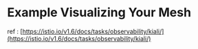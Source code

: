 # Example Visualizing Your Mesh

ref : [https://istio.io/v1.6/docs/tasks/observability/kiali/](https://istio.io/v1.6/docs/tasks/observability/kiali/)



